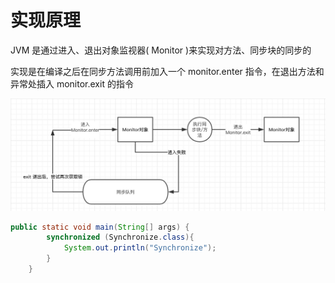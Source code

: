 # 实现原理
JVM 是通过进入、退出对象监视器( Monitor )来实现对方法、同步块的同步的

实现是在编译之后在同步方法调用前加入一个 monitor.enter 指令，在退出方法和异常处插入 monitor.exit 的指令

![](/assets/monitor.jpg)

``` java
public static void main(String[] args) {
        synchronized (Synchronize.class){
            System.out.println("Synchronize");
        }
    }
```

